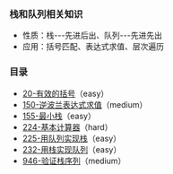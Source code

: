 ### 栈和队列相关知识
- 性质：栈---先进后出、队列---先进先出
- 应用：括号匹配、表达式求值、层次遍历
       
### 目录
- [20-有效的括号](https://github.com/SunnyZhang06/LeetCode-solution-by-classification/blob/master/%E9%93%BE%E8%A1%A8/2-%E4%B8%A4%E6%95%B0%E7%9B%B8%E5%8A%A0.cpp)（easy）
- [150-逆波兰表达式求值](https://github.com/SunnyZhang06/LeetCode-solution-by-classification/blob/master/%E9%93%BE%E8%A1%A8/19-%E5%88%A0%E9%99%A4%E9%93%BE%E8%A1%A8%E5%80%92%E6%95%B0%E7%AC%ACN%E4%B8%AA%E8%8A%82%E7%82%B9.cpp)（medium）
- [155-最小栈](https://github.com/SunnyZhang06/LeetCode-solution-by-classification/blob/master/%E9%93%BE%E8%A1%A8/21-%E5%90%88%E5%B9%B6%E4%B8%A4%E4%B8%AA%E6%9C%89%E5%BA%8F%E9%93%BE%E8%A1%A8.cpp)（easy）
- [224-基本计算器](https://github.com/SunnyZhang06/LeetCode-solution-by-classification/blob/master/%E9%93%BE%E8%A1%A8/24-%E4%B8%A4%E4%B8%A4%E4%BA%A4%E6%8D%A2%E8%8A%82%E7%82%B9.cpp)（hard）
- [225-用队列实现栈](https://github.com/SunnyZhang06/LeetCode-solution-by-classification/blob/master/%E9%93%BE%E8%A1%A8/61-%E6%97%8B%E8%BD%AC%E9%93%BE%E8%A1%A8.cpp)（easy）
- [232-用栈实现队列](https://github.com/SunnyZhang06/LeetCode-solution-by-classification/blob/master/%E9%93%BE%E8%A1%A8/61-%E6%97%8B%E8%BD%AC%E9%93%BE%E8%A1%A8.cpp)（easy）
- [946-验证栈序列](https://github.com/SunnyZhang06/LeetCode-solution-by-classification/blob/master/%E9%93%BE%E8%A1%A8/82-%E5%88%A0%E9%99%A4%E6%8E%92%E5%BA%8F%E9%93%BE%E8%A1%A8%E9%87%8D%E5%A4%8D%E5%85%83%E7%B4%A0%E2%85%A1.cpp)（medium）
